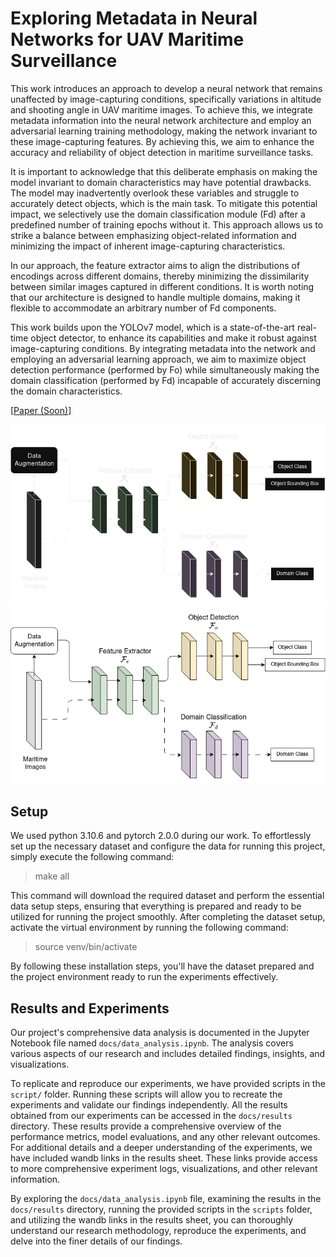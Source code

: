 # Exploring Metadata in Neural Networks for UAV Maritime Surveillance
This work introduces an approach to develop a neural network that remains unaffected by image-capturing conditions, specifically variations in altitude and shooting angle in UAV maritime images. To achieve this, we integrate metadata information into the neural network architecture and employ an adversarial learning training methodology, making the network invariant to these image-capturing features. By achieving this, we aim to enhance the accuracy and reliability of object detection in maritime surveillance tasks.

It is important to acknowledge that this deliberate emphasis on making the model invariant to domain characteristics may have potential drawbacks. The model may inadvertently overlook these variables and struggle to accurately detect objects, which is the main task. To mitigate this potential impact, we selectively use the domain classification module (Fd) after a predefined number of training epochs without it. This approach allows us to strike a balance between emphasizing object-related information and minimizing the impact of inherent image-capturing characteristics.

In our approach, the feature extractor aims to align the distributions of encodings across different domains, thereby minimizing the dissimilarity between similar images captured in different conditions. It is worth noting that our architecture is designed to handle multiple domains, making it flexible to accommodate an arbitrary number of Fd components.

This work builds upon the YOLOv7 model, which is a state-of-the-art real-time object detector, to enhance its capabilities and make it robust against image-capturing conditions. By integrating metadata into the network and employing an adversarial learning approach, we aim to maximize object detection performance (performed by Fo) while simultaneously making the domain classification (performed by Fd) incapable of accurately discerning the domain characteristics.

[[Paper (Soon)]()]

![High-level Architecture](./docs/diagrams/dark.drawio.png#gh-dark-mode-only)
![High-level Architecture](./docs/diagrams/light.drawio.png#gh-light-mode-only)

## Setup
We used python 3.10.6 and pytorch 2.0.0 during our work. To effortlessly set up the necessary dataset and configure the data for running this project, simply execute the following command:

> make all

This command will download the required dataset and perform the essential data setup steps, ensuring that everything is prepared and ready to be utilized for running the project smoothly. After completing the dataset setup, activate the virtual environment by running the following command:

> source venv/bin/activate

By following these installation steps, you'll have the dataset prepared and the project environment ready to run the experiments effectively.

## Results and Experiments
Our project's comprehensive data analysis is documented in the Jupyter Notebook file named `docs/data_analysis.ipynb`. The analysis covers various aspects of our research and includes detailed findings, insights, and visualizations.

To replicate and reproduce our experiments, we have provided scripts in the `script/` folder. Running these scripts will allow you to recreate the experiments and validate our findings independently. All the results obtained from our experiments can be accessed in the `docs/results` directory. These results provide a comprehensive overview of the performance metrics, model evaluations, and any other relevant outcomes. For additional details and a deeper understanding of the experiments, we have included wandb links in the results sheet. These links provide access to more comprehensive experiment logs, visualizations, and other relevant information.

By exploring the `docs/data_analysis.ipynb` file, examining the results in the `docs/results` directory, running the provided scripts in the `scripts` folder, and utilizing the wandb links in the results sheet, you can thoroughly understand our research methodology, reproduce the experiments, and delve into the finer details of our findings.


